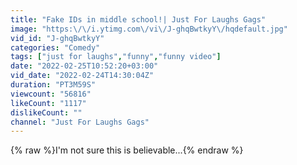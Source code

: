 ```yaml
---
title: "Fake IDs in middle school!| Just For Laughs Gags"
image: "https:\/\/i.ytimg.com\/vi\/J-ghqBwtkyY\/hqdefault.jpg"
vid_id: "J-ghqBwtkyY"
categories: "Comedy"
tags: ["just for laughs","funny","funny video"]
date: "2022-02-25T10:52:20+03:00"
vid_date: "2022-02-24T14:30:04Z"
duration: "PT3M59S"
viewcount: "56816"
likeCount: "1117"
dislikeCount: ""
channel: "Just For Laughs Gags"
---
```

{% raw %}I'm not sure this is believable...{% endraw %}
